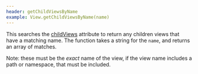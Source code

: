 ```yaml
---
header: getChildViewsByName
example: View.getChildViewsByName(name)
---
```


This searches the [childViews](#childViews) attribute to return any children views that have a matching name. The function takes a string for the `name`, and returns an array of matches.

Note: these must be the *exact* name of the view, if the view name includes a path or namespace, that must be included.

